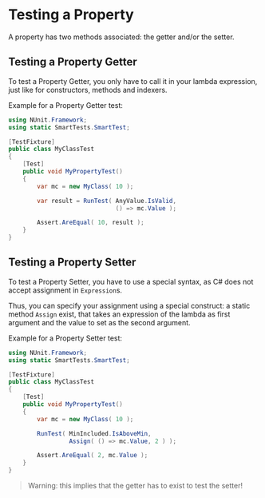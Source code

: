 # Testing a Property

A property has two methods associated: the getter and/or the setter.

## Testing a Property Getter

To test a Property Getter, you only have to call it in your lambda expression, just like for constructors, methods and indexers.

Example for a Property Getter test:

```C#
using NUnit.Framework;
using static SmartTests.SmartTest;

[TestFixture]
public class MyClassTest
{
    [Test]
    public void MyPropertyTest()
    {
        var mc = new MyClass( 10 );

        var result = RunTest( AnyValue.IsValid,
                              () => mc.Value );

        Assert.AreEqual( 10, result );
    }
}
```

## Testing a Property Setter

To test a Property Setter, you have to use a special syntax, as C# does not accept assignment in `Expression`s.

Thus, you can specify your assignment using a special construct: a static method `Assign` exist, that takes an expression of the lambda as first argument and the value to set as the second argument.

Example for a Property Setter test:

```C#
using NUnit.Framework;
using static SmartTests.SmartTest;

[TestFixture]
public class MyClassTest
{
    [Test]
    public void MyPropertyTest()
    {
        var mc = new MyClass( 10 );

        RunTest( MinIncluded.IsAboveMin,
                 Assign( () => mc.Value, 2 ) );

        Assert.AreEqual( 2, mc.Value );
    }
}
```

> Warning: this implies that the getter has to exist to test the setter!
